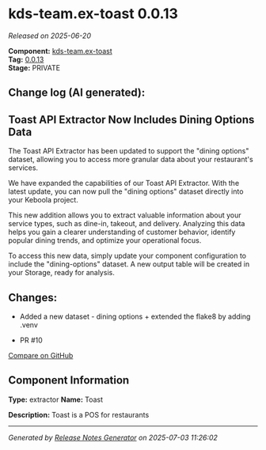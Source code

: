 #  kds-team.ex-toast 0.0.13

_Released on 2025-06-20_

**Component:** [kds-team.ex-toast](https://github.com/keboola/component-toast)  
**Tag:** [0.0.13](https://github.com/keboola/component-toast/releases/tag/0.0.13)  
**Stage:** PRIVATE


## Change log (AI generated):
## Toast API Extractor Now Includes Dining Options Data
The Toast API Extractor has been updated to support the "dining options" dataset, allowing you to access more granular data about your restaurant's services.

We have expanded the capabilities of our Toast API Extractor. With the latest update, you can now pull the "dining options" dataset directly into your Keboola project.

This new addition allows you to extract valuable information about your service types, such as dine-in, takeout, and delivery. Analyzing this data helps you gain a clearer understanding of customer behavior, identify popular dining trends, and optimize your operational focus.

To access this new data, simply update your component configuration to include the "dining-options" dataset. A new output table will be created in your Storage, ready for analysis.



## Changes:



- Added a new dataset - dining options + extended the flake8 by adding .venv 




- PR #10 



[Compare on GitHub](https://github.com/keboola/component-toast/compare/0.0.12...0.0.13)



## Component Information
**Type:** extractor
**Name:** Toast

**Description:** Toast is a POS for restaurants




---
_Generated by [Release Notes Generator](https://github.com/keboola/release-notes-generator)
on 2025-07-03 11:26:02_